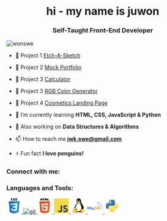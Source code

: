 

<!--
**wonswe/wonswe** is a ✨ _special_ ✨ repository because its `README.md` (this file) appears on your GitHub profile.

Here are some ideas to get you started:

- 🔭 I’m currently working on ...
- 🌱 I’m currently learning ...
- 👯 I’m looking to collaborate on ...
- 🤔 I’m looking for help with ...
- 💬 Ask me about ...
- 📫 How to reach me: ...
- 😄 Pronouns: ...
- ⚡ Fun fact: ...
-->

<h1 align="center">hi - my name is juwon</h1>
<h3 align="center">Self-Taught Front-End Developer</h3>

<p align="left"> <img src="https://komarev.com/ghpvc/?username=wonswe&label=Profile%20views&color=0e75b6&style=flat" alt="wonswe" /> </p>

- 🐧 Project 1 [Etch-A-Sketch](https://wonswe.github.io/etch-a-sketch-color/)

- 🐧 Project 2 [Mock Portfolio](https://wonswe.github.io/dc_portfolio/)

- 🐧 Project 3 [Calculator](https://wonswe.github.io/calculator/)

- 🐧 Project 3 [RGB Color Generator](https://wonswe.github.io/rgb-color-generator/)

- 🐧 Project 4 [Cosmetics Landing Page](https://wonswe.github.io/aesop-landing-page/)
  
- 🌱 I’m currently learning **HTML, CSS, JavaScript & Python**

- 🌷 Also working on **Data Structures & Algorithms**

- 📫 How to reach me **jwk.swe@gmail.com**

- ⚡ Fun fact **I love penguins!**

<h3 align="left">Connect with me:</h3>
<p align="left">
</p>

<h3 align="left">Languages and Tools:</h3>
<p align="left"> <a href="https://www.w3schools.com/css/" target="_blank" rel="noreferrer"> <img src="https://raw.githubusercontent.com/devicons/devicon/master/icons/css3/css3-original-wordmark.svg" alt="css3" width="40" height="40"/> </a> <a href="https://git-scm.com/" target="_blank" rel="noreferrer"> <img src="https://www.vectorlogo.zone/logos/git-scm/git-scm-icon.svg" alt="git" width="40" height="40"/> </a> <a href="https://www.w3.org/html/" target="_blank" rel="noreferrer"> <img src="https://raw.githubusercontent.com/devicons/devicon/master/icons/html5/html5-original-wordmark.svg" alt="html5" width="40" height="40"/> </a> <a href="https://developer.mozilla.org/en-US/docs/Web/JavaScript" target="_blank" rel="noreferrer"> <img src="https://raw.githubusercontent.com/devicons/devicon/master/icons/javascript/javascript-original.svg" alt="javascript" width="40" height="40"/> </a> <a href="https://www.linux.org/" target="_blank" rel="noreferrer"> <img src="https://raw.githubusercontent.com/devicons/devicon/master/icons/linux/linux-original.svg" alt="linux" width="40" height="40"/> </a> <a href="https://www.mysql.com/" target="_blank" rel="noreferrer"> <img src="https://raw.githubusercontent.com/devicons/devicon/master/icons/mysql/mysql-original-wordmark.svg" alt="mysql" width="40" height="40"/> </a> <a href="https://www.python.org" target="_blank" rel="noreferrer"> <img src="https://raw.githubusercontent.com/devicons/devicon/master/icons/python/python-original.svg" alt="python" width="40" height="40"/> </a> </p>
